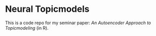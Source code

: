 Neural Topicmodels
================

This is a code repo for my seminar paper: *An Autoencoder Approach to Topicmodeling* (in R).
